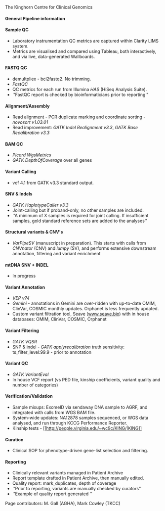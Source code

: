  The Kinghorn Centre for Clinical Genomics

#### General Pipeline information
#### Sample QC
 * Laboratory instrumentation QC metrics are captured within Clarity LIMS system.
 * Metrics are visualised and compared using Tableau, both interactively, and via live, data-generated Wallboards.

#### FASTQ QC
 * demultpliex - bcl2fastq2. No trimming.
 * _FastQC_
 * QC metrics for each run from Illumina _HAS_ (HiSeq Analysis Suite).
 * ''FastQC report is checked by bioinformaticians prior to reporting''

#### Alignment/Assembly
 * Read alignment -  PCR duplicate marking and coordinate sorting - _novosort v1.03.01_
 * Read improvement: _GATK Indel Realignment v3.3_, _GATK Base Recalibration v3.3_

#### BAM QC
 * _Picard WgsMetrics_
 * _GATK DepthOfCoverage_ over all genes

#### Variant Calling

 * vcf 4.1 from GATK v3.3 standard output.

#### SNV & Indels 
 * _GATK HaplotypeCaller v3.3_
 * Joint-calling but if proband-only, no other samples are included.
 * ''A minimum of X samples is required for joint calling. If insufficient samples, gold standard reference sets are added to the analyses''

#### Structural variants & CNV's 
 * _VarPipeSV_ (manuscript in preparation). This starts with calls from _CNVnator_ (CNV) and _lumpy_ (SV), and performs extensive downstream annotation, filtering and variant enrichment

#### mtDNA SNV + INDEL 
 * In progress

#### Variant Annotation
 * _VEP v74_
 * _Gemini_  - annotations in Gemini are over-ridden with up-to-date OMIM, ClinVar, COSMIC monthly updates. Orphanet is less frequently updated.
 * Custom variant filtration tool, Seave (www.seave.bio) with in house databases: OMIM, ClinVar, COSMIC, Orphanet

#### Variant Filtering
 * _GATK VQSR_
 * SNP & indel - _GATK applyrecalibration_ truth sensitivity: ts_filter_level:99.9 - prior to annotation

#### Variant QC
 * _GATK VariantEval_
 * In house VCF report (vs PED file, kinship coefficients, variant quality and number of categories)

#### Verification/Validation
 * Sample mixups: ExomeID via sendaway DNA sample to AGRF, and integrated with calls from WGS BAM file.
 * System-wide updates: NA12878 samples sequenced, or WGS data analysed, and run through KCCG Performance Reporter.
 * Kinship tests - [[http://people.virginia.edu/~wc9c/KING/|KING]]

#### Curation

 * Clinical SOP for phenotype-driven gene-list selection and filtering.

#### Reporting
 * Clinically relevant variants managed in Patient Archive
 * Report template drafted in Patient Archive, then manually edited.
 * Quality report: mark_duplicates, depth of coverage
 * ''Prior to reporting, variants are manually checked by curators''
 * ''Example of quality report generated ''

Page contributors: M. Gall (AGHA), Mark Cowley (TKCC)
